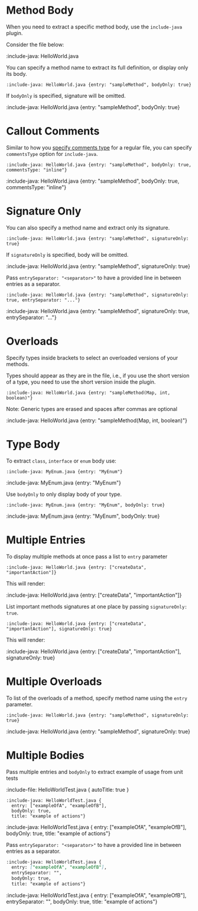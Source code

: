 # Method Body

When you need to extract a specific method body, use the `include-java` plugin.

Consider the file below:

:include-java: HelloWorld.java

You can specify a method name to extract its full definition, or display only its body.

    :include-java: HelloWorld.java {entry: "sampleMethod", bodyOnly: true}

If `bodyOnly` is specified, signature will be omitted.

:include-java: HelloWorld.java {entry: "sampleMethod", bodyOnly: true}

# Callout Comments

Similar to how you [specify comments type](snippets/code-comments#callout-comments) for a regular file,
you can specify `commentsType` option for `include-java`.

    :include-java: HelloWorld.java {entry: "sampleMethod", bodyOnly: true, commentsType: "inline"}

:include-java: HelloWorld.java {entry: "sampleMethod", bodyOnly: true, commentsType: "inline"}

# Signature Only

You can also specify a method name and extract only its signature.

    :include-java: HelloWorld.java {entry: "sampleMethod", signatureOnly: true}

If `signatureOnly` is specified, body will be omitted.

:include-java: HelloWorld.java {entry: "sampleMethod", signatureOnly: true}

Pass `entrySeparator: "<separator>"` to have a provided line in between entries as a separator.

    :include-java: HelloWorld.java {entry: "sampleMethod", signatureOnly: true, entrySeparator: "..."}

:include-java: HelloWorld.java {entry: "sampleMethod", signatureOnly: true, entrySeparator: "..."}

# Overloads

Specify types inside brackets to select an overloaded versions of your methods.

Types should appear as they are in the file, i.e., if you use the short version of a type, you need to use the short version
inside the plugin.

    :include-java: HelloWorld.java {entry: "sampleMethod(Map, int, boolean)"}

Note: Generic types are erased and spaces after commas are optional

:include-java: HelloWorld.java {entry: "sampleMethod(Map, int, boolean)"}

# Type Body

To extract `class`, `interface` or `enum` body use:

    :include-java: MyEnum.java {entry: "MyEnum"}

:include-java: MyEnum.java {entry: "MyEnum"}

Use `bodyOnly` to only display body of your type.

    :include-java: MyEnum.java {entry: "MyEnum", bodyOnly: true}

:include-java: MyEnum.java {entry: "MyEnum", bodyOnly: true}

# Multiple Entries

To display multiple methods at once pass a list to `entry` parameter

    :include-java: HelloWorld.java {entry: ["createData", "importantAction"]}

This will render:

:include-java: HelloWorld.java {entry: ["createData", "importantAction"]}

List important methods signatures at one place by passing `signatureOnly: true`.

    :include-java: HelloWorld.java {entry: ["createData", "importantAction"], signatureOnly: true}

This will render:

:include-java: HelloWorld.java {entry: ["createData", "importantAction"], signatureOnly: true}

# Multiple Overloads

To list of the overloads of a method, specify method name using the `entry` parameter.

    :include-java: HelloWorld.java {entry: "sampleMethod", signatureOnly: true}

:include-java: HelloWorld.java {entry: "sampleMethod", signatureOnly: true}

# Multiple Bodies

Pass multiple entries and `bodyOnly` to extract example of usage from unit tests

:include-file: HelloWorldTest.java { autoTitle: true }

    :include-java: HelloWorldTest.java {
      entry: ["exampleOfA", "exampleOfB"],
      bodyOnly: true,
      title: "example of actions"}

:include-java: HelloWorldTest.java {
entry: ["exampleOfA", "exampleOfB"],
bodyOnly: true,
title: "example of actions"}

Pass `entrySeparator: "<separator>"` to have a provided line in between entries as a separator.

```markdown {highlight: "entrySeparator"}
:include-java: HelloWorldTest.java {
  entry: ["exampleOfA", "exampleOfB"],
  entrySeparator: "",
  bodyOnly: true,
  title: "example of actions"}
```

:include-java: HelloWorldTest.java {
entry: ["exampleOfA", "exampleOfB"],
entrySeparator: "",
bodyOnly: true,
title: "example of actions"}

